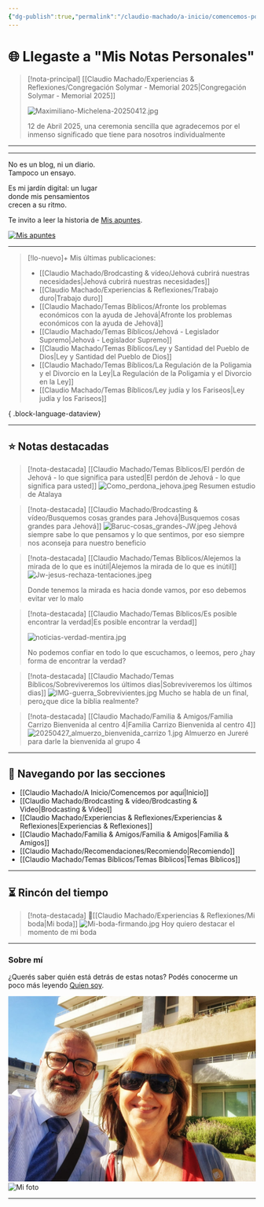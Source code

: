 ```yaml
---
{"dg-publish":true,"permalink":"/claudio-machado/a-inicio/comencemos-por-aqui/","title":"Página principal","tags":["home","inicio","gardenEntry"]}
---
```



# 🌐 Llegaste a "Mis Notas Personales" 

> [!nota-principal] [[Claudio Machado/Experiencias & Reflexiones/Congregación Solymar - Memorial 2025\|Congregación Solymar - Memorial 2025]]
> 
>  ![Maximiliano-Michelena-20250412.jpg](/img/user/07%20-%20Personal/Im%C3%A1genes/Maximiliano-Michelena-20250412.jpg)
>  
>  12 de Abril 2025, una ceremonia sencilla que agradecemos por el inmenso significado que tiene para nosotros individualmente 

---
<hr>
<div class="bienvenida">
<p>No es un blog, ni un diario.<br>
Tampoco un ensayo.</p>

<p>Es mi jardín digital: un lugar<br>
donde mis pensamientos<br>
crecen a su ritmo.</p>

<p>Te invito a leer la historia de <a href="https://mis-notas-two.vercel.app/claudio-machado/a-inicio/mis-apuntes/" target="_blank">Mis apuntes</a>.</p>
<a href="https://mis-notas-two.vercel.app/claudio-machado/a-inicio/mis-apuntes/" target="_blank"> <img src="https://raw.githubusercontent.com/1210CM/mis-reflexiones/refs/heads/main/src/site/img/user/07%20-%20Personal/Im%C3%A1genes/foto-mis-apuntes.png" alt="Mis apuntes" class="imagen-enlace">
  </a>
</div>
<hr>

>[!lo-nuevo]+ Mis últimas publicaciones:
> - [[Claudio Machado/Brodcasting & vídeo/Jehová cubrirá nuestras necesidades\|Jehová cubrirá nuestras necesidades]]
> - [[Claudio Machado/Experiencias & Reflexiones/Trabajo duro\|Trabajo duro]]
> - [[Claudio Machado/Temas Bíblicos/Afronte los problemas económicos con la ayuda de Jehová\|Afronte los problemas económicos con la ayuda de Jehová]]
> - [[Claudio Machado/Temas Bíblicos/Jehová - Legislador Supremo\|Jehová - Legislador Supremo]]
> - [[Claudio Machado/Temas Bíblicos/Ley y Santidad del Pueblo de Dios\|Ley y Santidad del Pueblo de Dios]]
> - [[Claudio Machado/Temas Bíblicos/La Regulación de la Poligamia y el Divorcio en la Ley\|La Regulación de la Poligamia y el Divorcio en la Ley]]
> - [[Claudio Machado/Temas Bíblicos/Ley judía y los Fariseos\|Ley judía y los Fariseos]]
> 
{ .block-language-dataview}

---


## ⭐ Notas destacadas

>[!nota-destacada] [[Claudio Machado/Temas Bíblicos/El perdón de Jehová -  lo que significa para usted\|El perdón de Jehová -  lo que significa para usted]]
>![Como_perdona_jehova.jpeg](/img/user/07%20-%20Personal/Im%C3%A1genes/Como_perdona_jehova.jpeg)
>Resumen estudio de Atalaya 

>[!nota-destacada] [[Claudio Machado/Brodcasting & vídeo/Busquemos cosas grandes para Jehová\|Busquemos cosas grandes para Jehová]]
>![Baruc-cosas_grandes-JW.jpeg](/img/user/07%20-%20Personal/Im%C3%A1genes/Baruc-cosas_grandes-JW.jpeg)
> Jehová siempre sabe lo que pensamos y lo que sentimos, por eso siempre nos aconseja para nuestro beneficio

> [!nota-destacada] [[Claudio Machado/Temas Bíblicos/Alejemos la mirada de lo que es inútil\|Alejemos la mirada de lo que es inútil]]
> ![Jw-jesus-rechaza-tentaciones.jpeg](/img/user/07%20-%20Personal/Im%C3%A1genes/Jw-jesus-rechaza-tentaciones.jpeg) 
> 
> Donde tenemos la mirada es hacia donde vamos, por eso debemos evitar ver lo malo 

> [!nota-destacada] [[Claudio Machado/Temas Bíblicos/Es posible encontrar la verdad\|Es posible encontrar la verdad]]
> 
>  ![noticias-verdad-mentira.jpg](/img/user/03%20-%20Jard%C3%ADn%20digital/03%20-%2005%20-%20Imagen/AC%20im%C3%A1genes%20subidas/noticias-verdad-mentira.jpg)
>  
>  No podemos confiar en todo lo que escuchamos, o leemos, pero ¿hay forma de encontrar la verdad? 


>[!nota-destacada] [[Claudio Machado/Temas Bíblicos/Sobreviveremos los últimos dias\|Sobreviveremos los últimos dias]]
>![IMG-guerra_Sobrevivientes.jpg](/img/user/07%20-%20Personal/Im%C3%A1genes/IMG-guerra_Sobrevivientes.jpg)
>Mucho se habla de un final, pero¿que dice la biblia realmente? 

>[!nota-destacada] [[Claudio Machado/Familia & Amigos/Familia Carrizo Bienvenida al centro 4\|Familia Carrizo Bienvenida al centro 4]]
>![20250427_almuerzo_bienvenida_carrizo 1.jpg](/img/user/07%20-%20Personal/Im%C3%A1genes/20250427_almuerzo_bienvenida_carrizo%201.jpg)
>Almuerzo en Jureré para darle la bienvenida al grupo 4


---

## 📂 Navegando por las secciones

- [[Claudio Machado/A Inicio/Comencemos por aquí\|Inicio]]
- [[Claudio Machado/Brodcasting & vídeo/Brodcasting & Video\|Brodcasting & Video]]
- [[Claudio Machado/Experiencias & Reflexiones/Experiencias & Reflexiones\|Experiencias & Reflexiones]]
- [[Claudio Machado/Familia & Amigos/Familia & Amigos\|Familia & Amigos]]
- [[Claudio Machado/Recomendaciones/Recomiendo\|Recomiendo]]
- [[Claudio Machado/Temas Bíblicos/Temas Bíblicos\|Temas Bíblicos]]

---

## ⏳ Rincón del tiempo

> [!nota-destacada] 💍[[Claudio Machado/Experiencias & Reflexiones/Mi boda\|Mi boda]]
> ![Mi-boda-firmando.jpg](/img/user/03%20-%20Jard%C3%ADn%20digital/03%20-%2005%20-%20Imagen/AC%20im%C3%A1genes%20subidas/Mi-boda-firmando.jpg)
> Hoy quiero destacar el momento de mi boda 

---


<div class="bienvenida">
  <h3>Sobre mí</h3>
  <p>¿Querés saber quién está detrás de estas notas? Podés conocerme un poco más leyendo <a href="https://mis-notas-two.vercel.app/claudio-machado/a-inicio/quien-soy/">Quien soy</a>.</p>
  <a href="https://mis-notas-two.vercel.app/claudio-machado/a-inicio/quien-soy/" target="_blank"> <img src="https://raw.githubusercontent.com/1210CM/mis-reflexiones/refs/heads/main/src/site/img/user/03%20-%20Jard%C3%ADn%20digital/03%20-%2004%20-%20Imagen/AC%20im%C3%A1genes%20subidas/claudio-patricia-betel.jpg" alt="Mis apuntes" class="imagen-enlace">
  </a>
</div>
<div class="avatar-bloque">
  <img src="https://raw.githubusercontent.com/1210CM/mis-reflexiones/refs/heads/main/src/site/img/user/07%20-%20Personal/Im%C3%A1genes/Quien_soy.png" alt="Mi foto" class="avatar">
</div>

---


